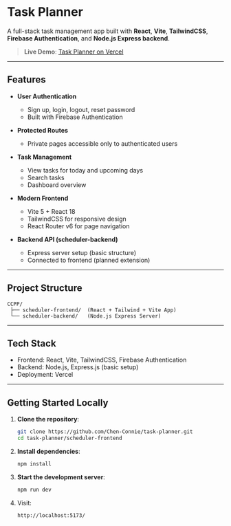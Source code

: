 # Task Planner

A full-stack task management app built with **React**, **Vite**, **TailwindCSS**, **Firebase Authentication**, and **Node.js Express backend**.

> **Live Demo**: [Task Planner on Vercel](https://task-planner-topaz.vercel.app)

---

## Features

- **User Authentication**  
  - Sign up, login, logout, reset password  
  - Built with Firebase Authentication

- **Protected Routes**  
  - Private pages accessible only to authenticated users

- **Task Management**  
  - View tasks for today and upcoming days
  - Search tasks
  - Dashboard overview

- **Modern Frontend**  
  - Vite 5 + React 18
  - TailwindCSS for responsive design
  - React Router v6 for page navigation

- **Backend API (scheduler-backend)**  
  - Express server setup (basic structure)
  - Connected to frontend (planned extension)

---

## Project Structure

```
CCPP/
 ├── scheduler-frontend/  (React + Tailwind + Vite App)
 └── scheduler-backend/   (Node.js Express Server)
```

---

## Tech Stack

- Frontend: React, Vite, TailwindCSS, Firebase Authentication
- Backend: Node.js, Express.js (basic setup)
- Deployment: Vercel

---

## Getting Started Locally

1. **Clone the repository**:

   ```bash
   git clone https://github.com/Chen-Connie/task-planner.git
   cd task-planner/scheduler-frontend
   ```

2. **Install dependencies**:

   ```bash
   npm install
   ```

3. **Start the development server**:

   ```bash
   npm run dev
   ```

4. Visit:  
   ```
   http://localhost:5173/
